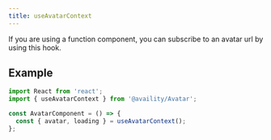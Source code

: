 ```yaml
---
title: useAvatarContext
---
```


If you are using a function component, you can subscribe to an avatar url by using this hook.

## Example

```jsx
import React from 'react';
import { useAvatarContext } from '@availity/Avatar';

const AvatarComponent = () => {
  const { avatar, loading } = useAvatarContext();
};
```
